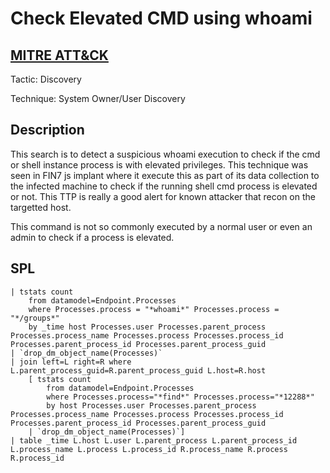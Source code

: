 # Check Elevated CMD using whoami

## [MITRE ATT&CK](https://attack.mitre.org/techniques/T1033/)
Tactic: Discovery

Technique: System Owner/User Discovery

## Description
This search is to detect a suspicious whoami execution to check if the cmd or shell instance process is with elevated privileges. This technique was seen in FIN7 js implant where it execute this as part of its data collection to the infected machine to check if the running shell cmd process is elevated or not. This TTP is really a good alert for known attacker that recon on the targetted host.

This command is not so commonly executed by a normal user or even an admin to check if a process is elevated.

## SPL
```spl
| tstats count
    from datamodel=Endpoint.Processes
    where Processes.process = "*whoami*" Processes.process = "*/groups*"
    by _time host Processes.user Processes.parent_process Processes.process_name Processes.process Processes.process_id Processes.parent_process_id Processes.parent_process_guid 
| `drop_dm_object_name(Processes)` 
| join left=L right=R where L.parent_process_guid=R.parent_process_guid L.host=R.host 
    [ tstats count 
        from datamodel=Endpoint.Processes 
        where Processes.process="*find*" Processes.process="*12288*"
        by host Processes.user Processes.parent_process Processes.process_name Processes.process Processes.process_id Processes.parent_process_id Processes.parent_process_guid 
    | `drop_dm_object_name(Processes)`] 
| table _time L.host L.user L.parent_process L.parent_process_id L.process_name L.process L.process_id R.process_name R.process R.process_id
```